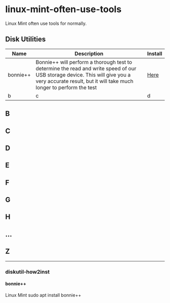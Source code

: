 # linux-mint-often-use-tools

Linux Mint often use tools for normally.

## Disk Utilities

Name | Description | Install |
---|---|---
bonnie++ | Bonnie++ will perform a thorough test to determine the read and write speed of our USB storage device. This will give you a very accurate result, but it will take much longer to perform the test | [Here](#diskutil-how2inst)
b | c | d 

## B

## C

## D

## E

## F 

## G

## H

## ...

## Z

---


### diskutil-how2inst
#### bonnie++

   Linux Mint
   sudo apt install bonnie++

